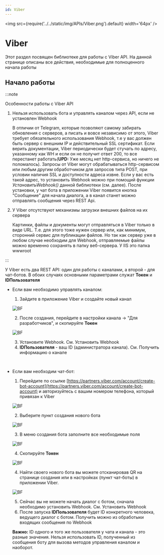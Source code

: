 ```yaml
---
id: Viber
---
```


<img src={require('../../static/img/APIs/Viber.png').default} width='64px' />

# Viber

Этот раздел посвящен библиотеке для работы с Viber API. На данной странице описаны все действия, необходимые для полноценного начала работы

## Начало работы

:::note

Особенности работы с Viber API 

1. Нельзя использовать бота и управлять каналом через API, если не установлен Webhook

   В отличии от Telegram, которые позволяют самому забирать обновления с серверов, а писать и вовсе независимо от этого, Viber требует обязательного использования Webhook, т.е у вас должен быть сервер с внешним IP и действительный SSL сертификат. Если верить документации, Viber периодически будет стучать по адресу, указанному как WH и если он не получит ответ 200, то все перестанет работать(**UPD:** Уже месяц нет http-сервиса, но ничего не поломалось). Запросы от Viber могут обрабатываться http-сервисом или любым другим обработчиком для запросов типа POST, при условии наличия SSL и доступности адреса извне. Если у вас есть такой адрес, то установить Webhook можно при помощий функции *УстановитьWebhook()* данной библиотеки (см. далее). После установки, у чат бота в приложении Viber появится кнопка "Сообщение" для начала диалога, а в канал станет можно отправлять сообщения через REST Api.

2. У Viber отсутствуют механизмы загрузки внешних файлов на их сервера

   Картинки, файлы и документы могут отправляться в Viber только в виде URL. Т.е. для этого тоже нужен сервер или, как минимум, сторонний сервис для публикации файлов. Но так как сервер уже в любом случае необходим для Webhook, отправляемые файлы можно временно сохранять в папку веб-сервера. У IIS это папка wwwroot
   
:::
   
У Viber есть два REST API: один для работы с каналами, а второй - для чат-ботов. В обоих случаях основными параметрами служат **Токен** и **IDПользователя**

- Если вам необходимо управлять каналом:
	1. Зайдите в приложение Viber и создайте новый канал
	
	![BF](../../static/img/Docs/Viber/1.png)
	
	2. После создания, перейдите в настройки канала -> "Для разработчиков", и скопируйте **Токен**
	
	![BF](../../static/img/Docs/Viber/2.png)
	
	3. Установите Webhook. См. Установить Webhook
	4. **IDПользователя** - ваш ID (администратора канала). См. Получить информацию о канале
	
 <br/>

- Если вам необходим чат-бот:
	1. Перейдите по ссылке [https://partners.viber.com/account/create-bot-account](https://partners.viber.com/account/create-bot-account) и авторизуйтесь с вашим номером телефона, который привязан к Viber
	
	![BF](../../static/img/Docs/Viber/3.png)
	
	2. Выберите пункт создания нового бота
	
	![BF](../../static/img/Docs/Viber/4.png)
	
	3. В меню создания бота заполните все необходимые поля
	
	![BF](../../static/img/Docs/Viber/5.png)
	
	4. Скопируйте **Токен**
	
	![BF](../../static/img/Docs/Viber/6.png)
	
	4. Найти своего нового бота вы можете отсканировав QR на странице создания или в настройках (пункт чат-боты) в приложении Viber. 
	
	![BF](../../static/img/Docs/Viber/7.png)
	
	5. Сейчас вы не можете начать диалог с ботом, сначала необходимо установить Webhook. См. Установить Webhook
	6. После запуска **IDПользователя** будет ID конкретного человека, ведущего диалог с ботом. Получить можно из обработыки входящих сообщения по Webhook


	**Важно:** ID одного и того же пользователя у чата и канала - это разные значения. Нельзя использовать ID, полученный из сообщения боту для вызова методов управления каналом и наоборот.